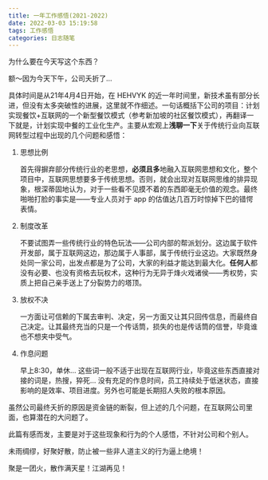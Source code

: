 ```yaml
---
title: 一年工作感悟(2021-2022)
date: 2022-03-03 15:19:58
tags: 工作感悟
categories: 日志随笔
---
```


为什么要在今天写这个东西？

额～因为今天下午，公司夭折了...

<!-- more -->

具体时间是从21年4月4日开始，在 HEHVYK 的近一年时间里，新技术虽有部分长进，但没有太多突破性的进展，这里就不作细述。一句话概括下公司的项目：计划实现餐饮+互联网的一个新型餐饮模式（参考新加坡的社区餐饮模式），再翻译一下就是，计划实现中餐的工业化生产。主要从宏观上**浅聊一下**关于传统行业向互联网转型过程中出现的几个问题和感悟：

1. 思想比例

   首先得摒弃部分传统行业的老思想，**必须且多**地融入互联网思想和文化，整个项目中，互联网思想要多于传统思想。否则，就会出现对互联网思维的排异现象，根深蒂固地认为，对于一些看不见摸不着的东西即毫无价值的观念。最终啪啪打脸的事实是——专业人员对于 app 的估值达几百万时惊掉下巴的错愕表情。

2. 制度改革

   不要试图弄一些传统行业的特色玩法——公司内部的帮派划分。这边属于软件开发部，属于互联网这边，那边属于人事部，属于传统行业这边。大家既然身处同一家公司，出发点都是为了公司，大家的利益才能达到最大化。**任何人**都没有必要、也没有资格去玩权术，这种行为无异于烽火戏诸侯——秀权势，实质上把自己亲手送上了分裂势力的塔顶。

3. 放权不决

   一方面让可信赖的下属去审判、决定，另一方面又让其只回传信息，而最终自己决定。让其最终充当的只是一个传话筒，损失的也是传话筒的信誉，毕竟谁也不想夹中受气。

4. 作息问题

   早上8:30，单休... 这些词一般不适于出现在互联网行业，毕竟这些东西直接对接的词是，热搜，猝死... 没有充足的作息时间，员工持续处于低迷状态，直接影响的是效率、项目进度。另外也可能是长期招人失败的根本原因。

虽然公司最终夭折的原因是资金链的断裂，但上述的几个问题，在互联网公司里面，也算潜在的大问题了。

此篇有感而发，主要是对于这些现象和行为的个人感悟，不针对公司和个别人。

未雨绸缪，好聚好散，防止被一些非人道主义的行为逼上绝境！

聚是一团火，散作满天星！江湖再见！
